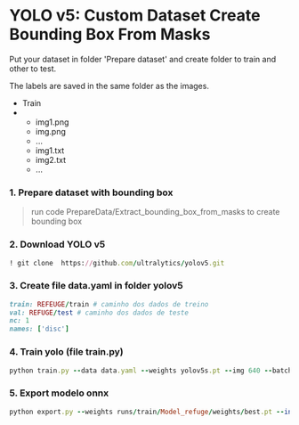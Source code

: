 # YOLO v5: Custom Dataset Create Bounding Box From Masks


Put your dataset in folder 'Prepare dataset' and create folder to train and other to test.

The labels are saved in the same folder as the images.
- Train
- - img1.png
  - img.png
  - ...
  - img1.txt
  - img2.txt
  - ...

### 1. Prepare dataset with bounding box
> run code PrepareData/Extract_bounding_box_from_masks to create bounding box 



### 2. Download YOLO v5
```ruby
! git clone  https://github.com/ultralytics/yolov5.git
```

### 3. Create file **data.yaml** in folder yolov5
```ruby
train: REFEUGE/train # caminho dos dados de treino 
val: REFUGE/test # caminho dos dados de teste 
nc: 1 
names: ['disc']  
```

### 4. Train yolo (file train.py)
```ruby
python train.py --data data.yaml --weights yolov5s.pt --img 640 --batch-size 8 --name Model_refuge --epochs 60
```

### 5. Export modelo onnx
```ruby
python export.py --weights runs/train/Model_refuge/weights/best.pt --include onnx --simplify --opset 12
```



